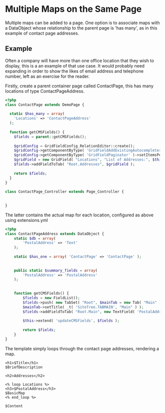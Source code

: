 # Multiple Maps on the Same Page
Multiple maps can be added to a page.  One option is to associate maps with a DataObject whose
relationship to the parent page is 'has many', as in this example of contact page addresses.
## Example
Often a company will have more than one office location that they wish to display, this is a an
example of that use case.  It would probably need expanding in order to show the likes of email
address and telephone number,  left as an exercise for the reader.

Firstly, create a parent container page called ContactPage, this has many locations of type
ContactPageAddress.
```php
<?php
class ContactPage extends DemoPage {
 
  static $has_many = array(
    'Locations' => 'ContactPageAddress'
  );
 
  function getCMSFields() {
    $fields = parent::getCMSFields();
 
    $gridConfig = GridFieldConfig_RelationEditor::create();
    $gridConfig->getComponentByType( 'GridFieldAddExistingAutocompleter' )->setSearchFields( array( 'PostalAddress' ) );
    $gridConfig->getComponentByType( 'GridFieldPaginator' )->setItemsPerPage( 100 );
    $gridField = new GridField( "Locations", "List of Addresses:", $this->Locations(), $gridConfig );
    $fields->addFieldToTab( "Root.Addresses", $gridField );
 
    return $fields;
  }
}
 
class ContactPage_Controller extends Page_Controller {
 
 
}

```

The latter contains the actual map for each location, configured as above using extensions.yml

```php
<?php
class ContactPageAddress extends DataObject {
	static $db = array(
		'PostalAddress' => 'Text'
	);
 
	static $has_one = array( 'ContactPage' => 'ContactPage' );
 
 
	public static $summary_fields = array(
		'PostalAddress' => 'PostalAddress'
	);
 
 
	function getCMSFields() {
		$fields = new FieldList();
		$fields->push( new TabSet( "Root", $mainTab = new Tab( "Main" ) ) );
		$mainTab->setTitle( _t( 'SiteTree.TABMAIN', "Main" ) );
		$fields->addFieldToTab( "Root.Main", new TextField( 'PostalAddress' ) );
 
		$this->extend( 'updateCMSFields', $fields );
 
		return $fields;
	}
}
```

The template simply loops through the contact page addresses, rendering a map.

```
<h1>$Title</h1>
$BriefDescription
 
<h2>Addresses</h2>
 
<% loop Locations %>
<h3>$PostalAddress</h3>
$BasicMap
<% end_loop %>
 
$Content
```

